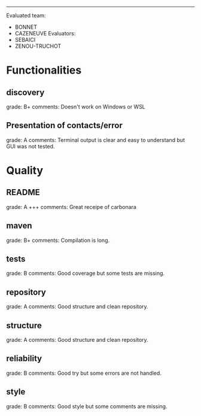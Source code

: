 ---
Evaluated team:
- BONNET
- CAZENEUVE
  Evaluators:
- SEBAICI
- ZENOU-TRUCHOT
  

# Functionalities

## discovery
<!-- Connection and contact discovery phase -->
grade: B+
comments: Doesn't work on Windows or WSL

## Presentation of contacts/error
<!-- How readable and user friendly is the presented output. -->
grade: A
comments: Terminal output is clear and easy to understand but GUI was not tested.



# Quality

## README
<!-- Presence and completeness of the README -->
grade: A +++
comments: Great receipe of carbonara


## maven
<!-- Does the project compiles and run based on the `pom.xml` file only. -->
grade: B+
comments: Compilation is long.


## tests
<!-- Proportion of the code covered by the tests. Are the tests sensible, correct and well organized -->
grade: B
comments: Good coverage but some tests are missing.


## repository
<!-- Structure of the git repository (directories, gitignore, presence of undesired files) -->
grade: A
comments: Good structure and clean repository.


## structure
<!-- Structure of the code into sensible and independent packages -->
grade: A
comments: Good structure and clean repository.


## reliability
<!-- Thread safety and error handling -->
grade: B
comments: Good try but some errors are not handled.


## style
<!-- Variable naming, indentation, comments, ... -->
grade: B
comments: Good style but some comments are missing.
